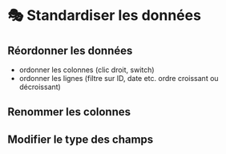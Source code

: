 # 🎭 Standardiser les données

## Réordonner les données

* ordonner les colonnes (clic droit, switch)
* ordonner les lignes (filtre sur ID, date etc. ordre croissant ou décroissant)

## Renommer les colonnes

## Modifier le type des champs
